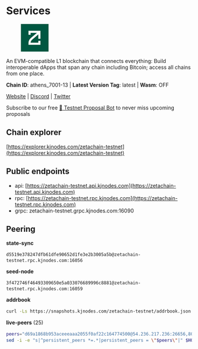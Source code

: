 # Services

<figure><img src="https://raw.githubusercontent.com/kj89/cosmos-images/main/logos/zetachain.png" alt=""><figcaption></figcaption></figure>

An EVM-compatible L1 blockchain that connects everything:  Build interoperable dApps that span any chain including Bitcoin; access all chains from one place.

**Chain ID**: athens_7001-13 | **Latest Version Tag**: latest | **Wasm**: OFF

[Website](https://www.zetachain.com) | [Discord](https://discord.gg/zetachain) | [Twitter](https://twitter.com/zetablockchain)



Subscribe to our free [🤖 Testnet Proposal Bot](https://t.me/kjnodes_testnet_proposal_bot) to never miss upcoming proposals


## Chain explorer
[https://explorer.kjnodes.com/zetachain-testnet](https://explorer.kjnodes.com/zetachain-testnet)

## Public endpoints

* api: [https://zetachain-testnet.api.kjnodes.com](https://zetachain-testnet.api.kjnodes.com)
* rpc: [https://zetachain-testnet.rpc.kjnodes.com](https://zetachain-testnet.rpc.kjnodes.com)
* grpc: zetachain-testnet.grpc.kjnodes.com:16090

## Peering

**state-sync**

```text
d5519e378247dfb61dfe90652d1fe3e2b3005a5b@zetachain-testnet.rpc.kjnodes.com:16056
```

**seed-node**

```text
3f472746f46493309650e5a033076689996c8881@zetachain-testnet.rpc.kjnodes.com:16059
```

**addrbook**
```bash
curl -Ls https://snapshots.kjnodes.com/zetachain-testnet/addrbook.json > $HOME/.zetacored/config/addrbook.json
```

**live-peers** (25)
```bash
peers="d69a1868b953aceeeaaa2055f0af22c164774500@54.236.217.236:26656,809c1bdb33c162fdc380372523ccd58131368380@54.77.180.134:26656,af58c82b5f4d2268e0b8ca9150190e438c07d90d@34.239.99.239:26656,038234610497601373b1d27e27251674c6c81df7@3.218.170.198:26656,a6090cdf3ff4bdc428ba89c4f622ec1b3490e338@18.143.71.236:26656,d73641538d631674ab1141ec0326a9d41a4660a6@34.199.35.194:26656,828a6e980767d83ee0d6eb798f6cadbad6446566@31.132.165.22:26756,7581f6a7b3913b900f172633df4e555342b350b1@202.8.10.137:26656,9c26260b0148376d2343c4c8c2e2bd7f3f498cd4@35.162.231.114:26656,66338a18a755a0c780b011f012ff142ebaa8fa56@44.236.174.26:26656,d21b103628b0d5d824bbe81b809d8dc457bd2059@65.109.92.79:14656,be0f264f08c66603a6edf74516f27c5bbe5fe53e@44.230.111.72:26656,bc172d609b49146ca63ea47c0f7e1f04fa4a7458@44.226.121.184:26656,385c3b21c97a3664fbbab7f92949ac07565a88b1@38.55.75.2:26656,fc5316e6ada821627224a5efa2abb9d9a9c6c8f4@52.49.116.66:26656,a918d08544b5f4e0a9eb20bf91f343eb71b6d5ee@164.90.181.99:26656,af10c27ac4539b6c7f593013267d25797cf68ff2@54.187.106.246:26656,4226fcb3b3809c00bc56283063fc52fa4bfc9a17@18.210.106.52:26656,32da15cebf6d8f2a5676d14e587592ab37aa271d@54.210.102.215:26656,51405784f4a8376134a68cf350c0213f0830bf51@3.211.83.113:26656,983972c8d76558b5f0150cd6bffc10ce4f608e4c@65.21.236.163:26656,24a3a8151ec9ecec0b9ed1ca97accfb1dacc115f@88.218.226.79:26656,b96c038643c08373535956e3505a5aa955fadb0a@54.254.133.239:26656,a640112d7d26934968a0f8c711e50dcffac0de83@65.109.69.176:26656,d5519e378247dfb61dfe90652d1fe3e2b3005a5b@65.109.68.190:16056"
sed -i -e "s|^persistent_peers *=.*|persistent_peers = \"$peers\"|" $HOME/.zetacored/config/config.toml
```
